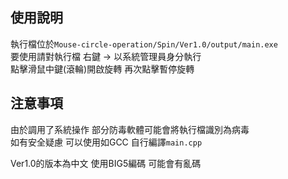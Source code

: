 ## **使用說明**
執行檔位於`Mouse-circle-operation/Spin/Ver1.0/output/main.exe`  
要使用請對執行檔 右鍵 -> 以系統管理員身分執行  
點擊滑鼠中鍵(滾輪)開啟旋轉 再次點擊暫停旋轉

## **注意事項**
由於調用了系統操作 部分防毒軟體可能會將執行檔識別為病毒  
如有安全疑慮 可以使用如GCC 自行編譯`main.cpp`  

Ver1.0的版本為中文 使用BIG5編碼 可能會有亂碼
